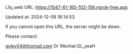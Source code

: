 Lily_web URL: https://1047-61-165-102-156.ngrok-free.app

Updated at: 2024-12-08 16:14:53

If you cannot open this URL, the server might be down.

Please contact: 

goley04@foxmail.com Or Wechat:GL_yeaH